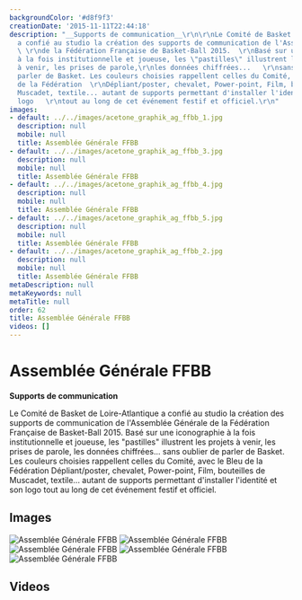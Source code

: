 ```yaml
---
backgroundColor: '#d8f9f3'
creationDate: '2015-11-11T22:44:18'
description: "__Supports de communication__\r\n\r\nLe Comité de Basket de Loire-Atlantique
  a confié au studio la création des supports de communication de l'Assemblée Générale
  \ \r\nde la Fédération Française de Basket-Ball 2015.  \r\nBasé sur une iconographie
  à la fois institutionnelle et joueuse, les \"pastilles\" illustrent les projets
  à venir, les prises de parole,\r\nles données chiffrées...   \r\nsans oublier de
  parler de Basket. Les couleurs choisies rappellent celles du Comité, avec le Bleu
  de la Fédération  \r\nDépliant/poster, chevalet, Power-point, Film, bouteilles de
  Muscadet, textile... autant de supports permettant d'installer l'identité et son
  logo   \r\ntout au long de cet événement festif et officiel.\r\n"
images:
- default: ../../images/acetone_graphik_ag_ffbb_1.jpg
  description: null
  mobile: null
  title: Assemblée Générale FFBB
- default: ../../images/acetone_graphik_ag_ffbb_3.jpg
  description: null
  mobile: null
  title: Assemblée Générale FFBB
- default: ../../images/acetone_graphik_ag_ffbb_4.jpg
  description: null
  mobile: null
  title: Assemblée Générale FFBB
- default: ../../images/acetone_graphik_ag_ffbb_5.jpg
  description: null
  mobile: null
  title: Assemblée Générale FFBB
- default: ../../images/acetone_graphik_ag_ffbb_2.jpg
  description: null
  mobile: null
  title: Assemblée Générale FFBB
metaDescription: null
metaKeywords: null
metaTitle: null
order: 62
title: Assemblée Générale FFBB
videos: []
---
```


# Assemblée Générale FFBB

__Supports de communication__

Le Comité de Basket de Loire-Atlantique a confié au studio la création des supports de communication de l'Assemblée Générale
de la Fédération Française de Basket-Ball 2015.
Basé sur une iconographie à la fois institutionnelle et joueuse, les "pastilles" illustrent les projets à venir, les prises de parole,
les données chiffrées...
sans oublier de parler de Basket. Les couleurs choisies rappellent celles du Comité, avec le Bleu de la Fédération
Dépliant/poster, chevalet, Power-point, Film, bouteilles de Muscadet, textile... autant de supports permettant d'installer l'identité et son logo
tout au long de cet événement festif et officiel.


## Images

![Assemblée Générale FFBB](../../images/acetone_graphik_ag_ffbb_1.jpg)
![Assemblée Générale FFBB](../../images/acetone_graphik_ag_ffbb_3.jpg)
![Assemblée Générale FFBB](../../images/acetone_graphik_ag_ffbb_4.jpg)
![Assemblée Générale FFBB](../../images/acetone_graphik_ag_ffbb_5.jpg)
![Assemblée Générale FFBB](../../images/acetone_graphik_ag_ffbb_2.jpg)

## Videos
